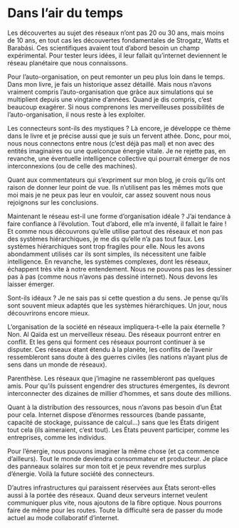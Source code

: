 # Dans l&#8217;air du temps

Les découvertes au sujet des réseaux n’ont pas 20 ou 30 ans, mais moins de 10 ans, en tout cas les découvertes fondamentales de Strogatz, Watts et Barabási. Ces scientifiques avaient tout d’abord besoin un champ expérimental. Pour tester leurs idées, il leur fallait qu’internet deviennent le réseau planétaire que nous connaissons.

Pour l’auto-organisation, on peut remonter un peu plus loin dans le temps. Dans mon livre, je fais un historique assez détaillé. Mais nous n’avons vraiment compris l’auto-organisation que grâce aux simulations qui se multiplient depuis une vingtaine d’années. Quand je dis compris, c’est beaucoup exagérer. Si nous comprenons les merveilleuses possibilités de l’auto-organisation, il nous reste à les exploiter.

Les connecteurs sont-ils des mystiques ? Là encore, je développe ce thème dans le livre et je précise aussi que je suis un fervent athée. Donc, pour moi, nous nous connectons entre nous (c’est déjà pas mal) et non avec des entités imaginaires ou une quelconque énergie vitale. Je ne rejette pas, en revanche, une éventuelle intelligence collective qui pourrait émerger de nos interconnexions (ou de celle des machines).

Quant aux commentateurs qui s’expriment sur mon blog, je crois qu’ils ont raison de donner leur point de vue. Ils n’utilisent pas les mêmes mots que moi mais je ne peux pas leur en vouloir, car assez souvent nous nous rejoignons sur les conclusions.

Maintenant le réseau est-il une forme d’organisation idéale ? J’ai tendance à faire confiance à l’évolution. Tout d’abord, elle m’a inventé, il fallait le faire ! Et comme nous découvrons qu’elle utilise partout des réseaux et non pas des systèmes hiérarchiques, je me dis qu’elle n’a pas tout faux. Les systèmes hiérarchiques sont trop fragiles pour elle. Nous les avons abondamment utilisés car ils sont simples, ils nécessitent une faible intelligence. En revanche, les systèmes complexes, dont les réseaux, échappent très vite à notre entendement. Nous ne pouvons pas les dessiner pas à pas (comme nous n’avons pas dessiné internet). Nous devons les laisser émerger.

Sont-ils idéaux ? Je ne sais pas si cette question a du sens. Je pense qu’ils sont souvent mieux adaptés que les systèmes hiérarchiques. Un jour, nous découvrirons encore mieux.

L’organisation de la société en réseaux impliquera-t-elle la paix éternelle ? Non. Al Qaïda est un merveilleux réseau. Des réseaux pourront entrer en conflit. Et les gens qui forment ces réseaux pourront continuer à se disputer. Ces réseaux étant étendu à la planète, les conflits de l’avenir ressembleront sans doute à des guerres civiles (les nations n’ayant plus de sens dans un monde de réseaux).

Parenthèse. Les réseaux que j’imagine ne rassembleront pas quelques amis. Pour qu’ils puissent engendrer des structures émergentes, ils devront interconnecter des dizaines de millier d’hommes, et sans doute des millions.

Quant à la distribution des ressources, nous n’avons pas besoin d’un État pour cela. Internet dispose d’énormes ressources (bande passante, capacité de stockage, puissance de calcul…) sans que les États dirigent tout cela (ils aimeraient, c’est tout). Les États peuvent participer, comme les entreprises, comme les individus.

Pour l’énergie, nous pouvons imaginer la même chose (et ça commence d’ailleurs). Tout le monde deviendra consommateur et producteur. Je place des panneaux solaires sur mon toit et je peux revendre mes surplus d’énergie. Voilà la future société des connecteurs.

D’autres infrastructures qui paraissent réservées aux États seront-elles aussi à la portée des réseaux. Quand deux serveurs internet veulent communiquer plus vite, nous ajoutons de la fibre optique. Nous pourrons faire de même pour les routes. Toute la difficulté sera de passer du mode actuel au mode collaboratif d’internet.